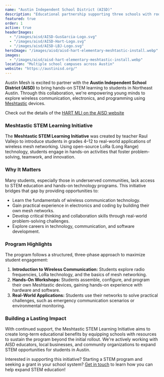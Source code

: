 ```yaml
---
name: "Austin Independent School District (AISD)"
description: "Educational partnership supporting three schools with rooftop mesh nodes"
featured: true
order: 1
active: true
headerImages:
  - "/images/aisd/AISD-GusGarcia-Logo.svg"
  - "/images/aisd/AISD-Hart-Logo.svg"
  - "/images/aisd/AISD-LBJ-Logo.svg"
heroImage: "/images/aisd/aisd-hart-elementary-meshtastic-install.webp"
images:
  - "/images/aisd/aisd-hart-elementary-meshtastic-install.webp"
location: "Multiple school campuses across Austin"
website: "https://austinisd.org/"
---
```


Austin Mesh is excited to partner with the **Austin Independent School District (AISD)** to bring hands-on STEM learning to students in Northeast Austin. Through this collaboration, we're empowering young minds to explore wireless communication, electronics, and programming using [Meshtastic](https://meshtastic.org/) devices.

Check out the details of the [HART MLI on the AISD website](https://hart.austinschools.org/stem)

### Meshtastic STEM Learning Initiative

The **Meshtastic STEM Learning Initiative** was created by teacher Raul Vallejo to introduce students in grades 4–12 to real-world applications of wireless mesh networking. Using open-source LoRa (Long Range) technology, students engage in hands-on activities that foster problem-solving, teamwork, and innovation.

### Why It Matters

Many students, especially those in underserved communities, lack access to STEM education and hands-on technology programs. This initiative bridges that gap by providing opportunities to:

- Learn the fundamentals of wireless communication technology.
- Gain practical experience in electronics and coding by building their own mesh networks.
- Develop critical thinking and collaboration skills through real-world problem-solving challenges.
- Explore careers in technology, communication, and software development.

### Program Highlights

The program follows a structured, three-phase approach to maximize student engagement:

1. **Introduction to Wireless Communication:** Students explore radio frequencies, LoRa technology, and the basics of mesh networking.
2. **Hands-On Workshops:** Students assemble, configure, and program their own Meshtastic devices, gaining hands-on experience with hardware and software.
3. **Real-World Applications:** Students use their networks to solve practical challenges, such as emergency communication scenarios or environmental monitoring.

### Building a Lasting Impact

With continued support, the Meshtastic STEM Learning Initiative aims to create long-term educational benefits by equipping schools with resources to sustain the program beyond the initial rollout. We're actively working with AISD educators, local businesses, and community organizations to expand STEM opportunities for students in Austin.

Interested in supporting this initiative? Starting a STEM program and seeking a grant in your school system? [Get in touch](mailto:info@austinmesh.org) to learn how you can help expand STEM education!

